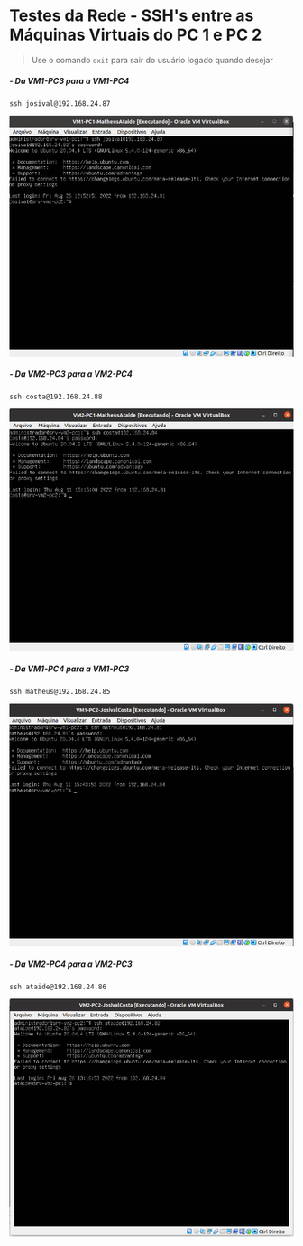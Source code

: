 # Testes da Rede - SSH's entre as Máquinas Virtuais do PC 1 e PC 2

> Use o comando ``exit`` para sair do usuário logado quando desejar

##### - Da VM1-PC3 para a VM1-PC4

    ssh josival@192.168.24.87

<p align="center">
<img src="/Projeto/Figuras/PC1/Passo5/vm1-pc1-ssh.png" title="Testes de SSH" width="800" />
    
##### - Da VM2-PC3 para a VM2-PC4

    ssh costa@192.168.24.88
 
<p align="center">    
<img src="/Projeto/Figuras/PC1/Passo5/vm2-pc1-ssh.png" title="Testes de SSH" width="800" />

##### - Da VM1-PC4 para a VM1-PC3

    ssh matheus@192.168.24.85
    
<p align="center">    
<img src="/Projeto/Figuras/PC2/Passo5/vm1-pc2-ssh.png" title="Testes de SSH" width="800" />

##### - Da VM2-PC4 para a VM2-PC3

    ssh ataide@192.168.24.86
    
<p align="center">    
<img src="/Projeto/Figuras/PC2/Passo5/vm2-pc2-ssh.png" title="Testes de SSH" width="800" />

